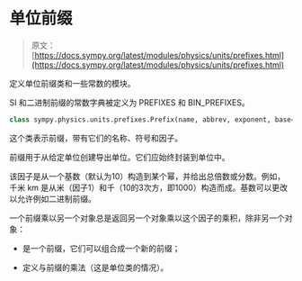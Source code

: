 # 单位前缀

> 原文：[https://docs.sympy.org/latest/modules/physics/units/prefixes.html](https://docs.sympy.org/latest/modules/physics/units/prefixes.html)

定义单位前缀类和一些常数的模块。

SI 和二进制前缀的常数字典被定义为 PREFIXES 和 BIN_PREFIXES。

```py
class sympy.physics.units.prefixes.Prefix(name, abbrev, exponent, base=10, latex_repr=None)
```

这个类表示前缀，带有它们的名称、符号和因子。

前缀用于从给定单位创建导出单位。它们应始终封装到单位中。

该因子是从一个基数（默认为10）构造到某个幂，并给出总倍数或分数。例如，千米 km 是从米（因子1）和千（10的3次方，即1000）构造而成。基数可以更改以允许例如二进制前缀。

一个前缀乘以另一个对象总是返回另一个对象乘以这个因子的乘积，除非另一个对象：

+   是一个前缀，它们可以组合成一个新的前缀；

+   定义与前缀的乘法（这是单位类的情况）。
